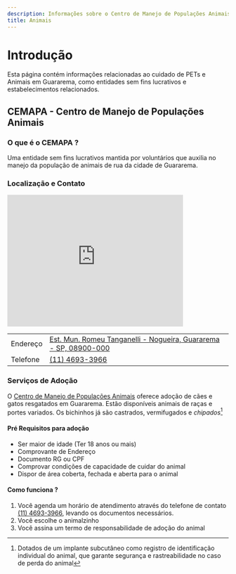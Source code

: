 ```yaml
---
description: Informações sobre o Centro de Manejo de Populações Animais de Guararema, também referido popularmente como "Zoonoses" e demais entidades de proteção aos animais.
title: Animais
---
```



# Introdução

Esta página contém informações relacionadas ao cuidado de PETs e Animais em Guararema, como entidades sem fins lucrativos e estabelecimentos relacionados.

## CEMAPA - Centro de Manejo de Populações Animais


### O que é o CEMAPA ?


Uma entidade sem fins lucrativos mantida por voluntários que auxilia no manejo da população de animais de rua da cidade de Guararema.



### Localização e Contato

<iframe src="https://www.google.com/maps/embed?pb=!1m18!1m12!1m3!1d3660.374641292456!2d-45.994537784593525!3d-23.446947084739783!2m3!1f0!2f0!3f0!3m2!1i1024!2i768!4f13.1!3m3!1m2!1s0x94cdc53b060a4e89%3A0x95ae837d380a5098!2sCEMAPAA%20-%20Centro%20de%20Manejo%20de%20Popula%C3%A7%C3%B5es%20Animais!5e0!3m2!1sen!2sbr!4v1630158052400!5m2!1sen!2sbr" width="400" height="300" style="border:0;" allowfullscreen="" loading="lazy"></iframe>

| | |
|--|--|
|Endereço |[Est. Mun. Romeu Tanganelli - Nogueira, Guararema - SP, 08900-000](https://goo.gl/maps/ev7UZwjDLdrSPtNr6)|
|Telefone | [(11) 4693-3966](tel:1146933966) |


### Serviços de Adoção

O [Centro de Manejo de Populações Animais](https://goo.gl/maps/ev7UZwjDLdrSPtNr6) oferece adoção de cães e gatos resgatados em Guararema. Estão disponíveis animais de raças e portes variados.
Os bichinhos já são castrados, vermifugados e *chipados*[^1] 

#### Pré Requisitos para adoção

- Ser maior de idade (Ter 18 anos ou mais)
- Comprovante de Endereço
- Documento RG ou CPF
- Comprovar condições de capacidade de cuidar do animal
- Dispor de área coberta, fechada e aberta para o animal

#### Como funciona ?

1. Você agenda um horário de atendimento através do telefone de contato [(11) 4693-3966](tel:1146933966), levando os documentos necessários.
2. Você escolhe o animalzinho
3. Você assina um termo de responsabilidade de adoção do animal






[^1]: Dotados de um implante subcutâneo como registro de identificação individual do animal, que garante segurança e rastreabilidade no caso de perda do animal